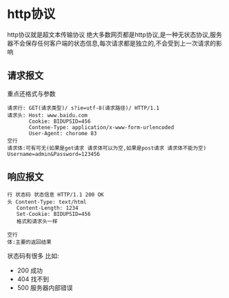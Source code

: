 # http协议
http协议就是超文本传输协议 绝大多数网页都是http协议,是一种无状态协议,服务器不会保存任何客户端的状态信息,每次请求都是独立的,不会受到上一次请求的影响

## 请求报文
重点还格式与参数
```
请求行: GET(请求类型)/ s?ie=utf-8(请求路径)/ HTTP/1.1
请求头: Host: www.baidu.com
       Cookie: BIDUPSID=456
       Contene-Type: application/x-www-form-urlencoded
       User-Agent: chorome 83
空行
请求体:可有可无(如果是get请求 请求体可以为空,如果是post请求 请求体不能为空) Username=admin&Password=123456
```

## 响应报文
```
行 状态码 状态信息 HTTP/1.1 200 OK
头 Content-Type: text/html
   Content-Length: 1234
   Set-Cookie: BIDUPSID=456 
   格式和请求头一样

空行
体:主要的返回结果 
```
状态码有很多 比如:
* 200 成功
* 404 找不到
* 500 服务器内部错误 